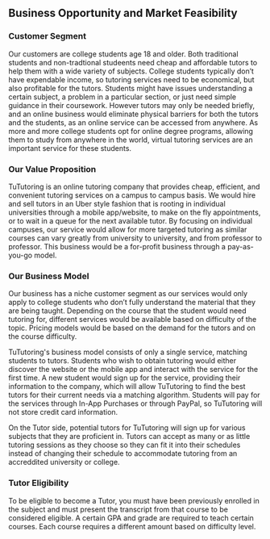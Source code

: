 ## Business Opportunity and Market Feasibility

### Customer Segment
Our customers are college students age 18 and older. Both traditional students and non-tradtional studeents need cheap and affordable tutors to help them with a wide variety of subjects. College students typically don’t have expendable income, so tutoring services need to be economical, but also profitable for the tutors. Students might have issues understanding a certain subject, a problem in a particular section, or just need simple guidance in their coursework. However tutors may only be needed briefly, and an online business would eliminate physical barriers for both the tutors and the students, as an online service can be accessed from anywhere. As more and more college students opt for online degree programs, allowing them to study from anywhere in the world, virtual tutoring services are an important service for these students. 

### Our Value Proposition
TuTutoring is an online tutoring company that provides cheap, efficient, and convenient tutoring services on a campus to campus basis. We would hire and sell tutors in an Uber style fashion that is rooting in individual universities through a mobile app/website, to make on the fly appointments, or to wait in a queue for the next available tutor. By focusing on individual campuses, our service would allow for more targeted tutoring as similar courses can vary greatly from university to university, and from professor to professor. This business would be a for-profit business through a pay-as-you-go model.

### Our Business Model
Our business has a niche customer segment as our services would only apply to college students who don’t fully understand the material that they are being taught. Depending on the course that the student would need tutoring for, different services would be available based on difficulty of the topic. Pricing models would be based on the demand for the tutors and on the course difficulty.

TuTutoring's business model consists of only a single service, matching students to tutors. Students who wish to obtain tutoring would either discover the website or the mobile app and interact with the service for the first time. A new student would sign up for the service, providing their information to the company, which will allow TuTutoring to find the best tutors for their current needs via a matching algorithm. Students will pay for the services through In-App Purchases or through PayPal, so TuTutoring will not store credit card information. 

On the Tutor side, potential tutors for TuTutoring will sign up for various subjects that they are proficient in. Tutors can accept as many or as little tutoring sessions as they choose so they can fit it into their schedules instead of changing their schedule to accommodate tutoring from an accreddited university or college.

### Tutor Eligibility  
To be eligible to become a Tutor, you must have been previously enrolled in the subject and must present the transcript from that course to be considered eligible. A certain GPA and grade are required to teach certain courses. Each course requires a different amount based on difficulty level. 
